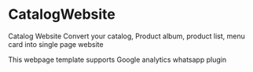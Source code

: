 # CatalogWebsite
Catalog Website    Convert your catalog, Product album, product list, menu card into single page website


This webpage template supports 
Google analytics
whatsapp plugin
